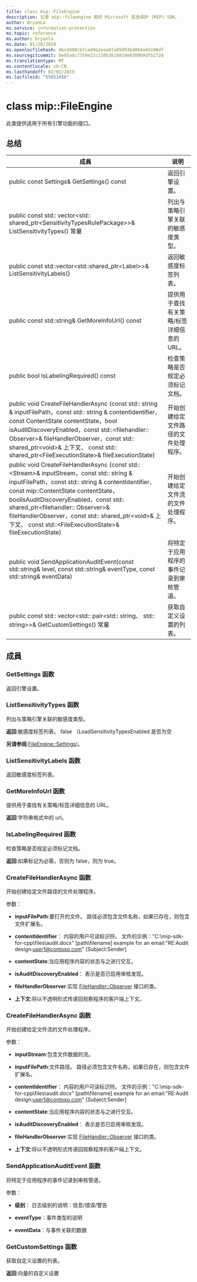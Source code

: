 ```yaml
---
title: class mip::FileEngine
description: 记录 mip::fileengine 类的 Microsoft 信息保护 (MIP) SDK。
author: BryanLa
ms.service: information-protection
ms.topic: reference
ms.author: bryanla
ms.date: 01/28/2019
ms.openlocfilehash: 4bcdd08cb7ced9e2eea8fa09d9364064a8d198df
ms.sourcegitcommit: be05adc7750e22c110b261882de0389b9dfb2726
ms.translationtype: MT
ms.contentlocale: zh-CN
ms.lasthandoff: 02/02/2019
ms.locfileid: "55651456"
---
```

# <a name="class-mipfileengine"></a>class mip::FileEngine 
此类提供适用于所有引擎功能的接口。
  
## <a name="summary"></a>总结
 成員                        | 说明                                
--------------------------------|---------------------------------------------
public const Settings& GetSettings() const  |  返回引擎设置。
public const std:: vector\<std:: shared_ptr\<SensitivityTypesRulePackage\>\>& ListSensitivityTypes() 常量  |  列出与策略引擎关联的敏感度类型。
public const std::vector\<std::shared_ptr\<Label\>\>& ListSensitivityLabels()  |  返回敏感度标签列表。
public const std::string& GetMoreInfoUrl() const  |  提供用于查找有关策略/标签详细信息的 URL。
public bool IsLabelingRequired() const  |  检查策略是否规定必须标记文档。
public void CreateFileHandlerAsync (const std:: string & inputFilePath，const std:: string & contentIdentifier，const ContentState contentState，bool isAuditDiscoveryEnabled，const std::\<filehandler:: Observer\>& fileHandlerObserver，const std:: shared_ptr\<void\>& 上下文、 const std:: shared_ptr\<FileExecutionState\>& fileExecutionState)  |  开始创建给定文件路径的文件处理程序。
public void CreateFileHandlerAsync (const std::\<Stream\>& inputStream，const std:: string & inputFilePath，const std:: string & contentIdentifier、 const mip::ContentState contentState，boolisAuditDiscoveryEnabled，const std:: shared_ptr\<filehandler:: Observer\>& fileHandlerObserver，const std:: shared_ptr\<void\>& 上下文、 const std::\<FileExecutionState\>& fileExecutionState)  |  开始创建给定文件流的文件处理程序。
public void SendApplicationAuditEvent(const std::string& level, const std::string& eventType, const std::string& eventData)  |  将特定于应用程序的事件记录到审核管道。
public const std:: vector\<std:: pair\<std:: string、 std:: string\>\>& GetCustomSettings() 常量  |  获取自定义设置的列表。
  
## <a name="members"></a>成員
  
### <a name="getsettings-function"></a>GetSettings 函数
返回引擎设置。
  
### <a name="listsensitivitytypes-function"></a>ListSensitivityTypes 函数
列出与策略引擎关联的敏感度类型。

  
**返回**:敏感度标签列表。 false （LoadSensitivityTypesEnabled 是否为空
  
**另请参阅**:[FileEngine::Settings](class_mip_fileengine_settings.md))。
  
### <a name="listsensitivitylabels-function"></a>ListSensitivityLabels 函数
返回敏感度标签列表。
  
### <a name="getmoreinfourl-function"></a>GetMoreInfoUrl 函数
提供用于查找有关策略/标签详细信息的 URL。

  
**返回**:字符串格式中的 url。
  
### <a name="islabelingrequired-function"></a>IsLabelingRequired 函数
检查策略是否规定必须标记文档。

  
**返回**:如果标记为必需，否则为 false，则为 true。
  
### <a name="createfilehandlerasync-function"></a>CreateFileHandlerAsync 函数
开始创建给定文件路径的文件处理程序。

参数：  
* **inputFilePath**:要打开的文件。 路径必须包含文件名称，如果已存在，则包含文件扩展名。 


* **contentIdentifier**： 内容的用户可读标识符。 文件的示例："C:\mip-sdk-for-cpp\files\audit.docx" [path\filename] example for an email:"RE:Audit design:user1@contoso.com" [Subject:Sender] 


* **contentState**:当应用程序内容的状态与之进行交互。 


* **isAuditDiscoveryEnabled**： 表示是否已启用审核发现。 


* **fileHandlerObserver**:实现 [FileHandler::Observer](class_mip_filehandler_observer.md) 接口的类。 


* **上下文**:将以不透明形式传递回观察程序的客户端上下文。


  
### <a name="createfilehandlerasync-function"></a>CreateFileHandlerAsync 函数
开始创建给定文件流的文件处理程序。

参数：  
* **inputStream**:包含文件数据的流。 


* **inputFilePath**:文件路径。 路径必须包含文件名称，如果已存在，则包含文件扩展名。 


* **contentIdentifier**： 内容的用户可读标识符。 文件的示例："C:\mip-sdk-for-cpp\files\audit.docx" [path\filename] example for an email:"RE:Audit design:user1@contoso.com" [Subject:Sender] 


* **contentState**:当应用程序内容的状态与之进行交互。 


* **isAuditDiscoveryEnabled**： 表示是否已启用审核发现。 


* **fileHandlerObserver**:实现 [FileHandler::Observer](class_mip_filehandler_observer.md) 接口的类。 


* **上下文**:将以不透明形式传递回观察程序的客户端上下文。


  
### <a name="sendapplicationauditevent-function"></a>SendApplicationAuditEvent 函数
将特定于应用程序的事件记录到审核管道。

参数：  
* **级别**： 日志级别的说明：信息/错误/警告 


* **eventType**：事件类型的说明 


* **eventData**：与事件关联的数据


  
### <a name="getcustomsettings-function"></a>GetCustomSettings 函数
获取自定义设置的列表。

  
**返回**:向量的自定义设置